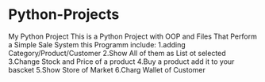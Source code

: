 # Python-Projects
My Python Project
This is a  Python Project with OOP and Files That Perform a Simple Sale System 
this Programm include:
1.adding Category/Product/Customer 
2.Show All of them as List ot selected
3.Change Stock and Price of a product
4.Buy a product add it to your bascket
5.Show Store of Market
6.Charg Wallet of Customer
